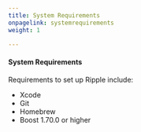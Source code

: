 ```yaml
---
title: System Requirements
onpagelink: systemrequirements
weight: 1

---
```


#### **System Requirements**

Requirements to set up Ripple include:

*   Xcode
*   Git
*   Homebrew
*   Boost 1.70.0 or higher

